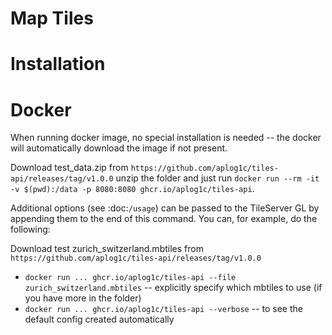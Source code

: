 
# Map Tiles

Installation
============

Docker
======

When running docker image, no special installation is needed -- the docker will automatically download the image if not present.

Download test_data.zip from ``https://github.com/aplog1c/tiles-api/releases/tag/v1.0.0`` unzip the folder and just run ``docker run --rm -it -v $(pwd):/data -p 8080:8080 ghcr.io/aplog1c/tiles-api``.

Additional options (see :doc:`/usage`) can be passed to the TileServer GL by appending them to the end of this command. You can, for example, do the following:

Download test zurich_switzerland.mbtiles from ``https://github.com/aplog1c/tiles-api/releases/tag/v1.0.0``

* ``docker run ... ghcr.io/aplog1c/tiles-api --file zurich_switzerland.mbtiles`` -- explicitly specify which mbtiles to use (if you have more in the folder)
* ``docker run ... ghcr.io/aplog1c/tiles-api --verbose`` -- to see the default config created automatically
